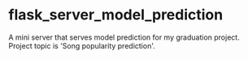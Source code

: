 # flask_server_model_prediction

A mini server that serves model prediction for my graduation project. Project topic is 'Song popularity prediction'.
